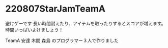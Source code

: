 # 220807StarJamTeamA

避けゲーです
長い時間耐えたり、アイテムを取ったりするとスコアが増えます。
時間いっぱいよけましょう！

TeamA
安達
木間
森島
のプログラマー３人で作りました
